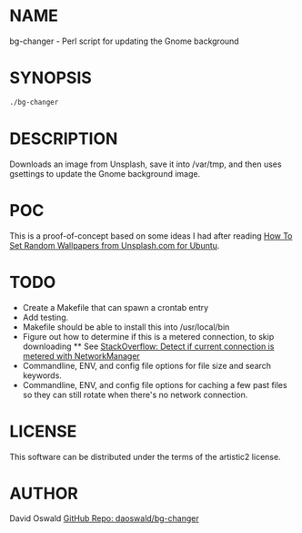 # NAME

bg-changer - Perl script for updating the Gnome background

# SYNOPSIS

```bash
./bg-changer
```

# DESCRIPTION

Downloads an image from Unsplash, save it into /var/tmp, and then uses
gsettings to update the Gnome background image.

# POC

This is a proof-of-concept based on some ideas I had after reading
[How To Set Random Wallpapers from Unsplash.com for Ubuntu](http://youness.net/linux/set-random-wallpapers-unsplash-com-ubuntu).

# TODO

* Create a Makefile that can spawn a crontab entry
* Add testing.
* Makefile should be able to install this into /usr/local/bin
* Figure out how to determine if this is a metered connection, to skip downloading
** See [StackOverflow: Detect if current connection is metered with NetworkManager
](https://stackoverflow.com/a/43287215/716443)
* Commandline, ENV, and config file options for file size and search keywords.
* Commandline, ENV, and config file options for caching a few past files so they can still rotate when there's no network connection.

# LICENSE

This software can be distributed under the terms of the artistic2 license.

# AUTHOR

David Oswald
[GitHub Repo: daoswald/bg-changer](https://github.com/daoswald/bg-changer) 
